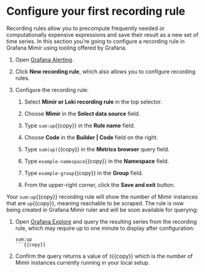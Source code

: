 # Configure your first recording rule

Recording rules allow you to precompute frequently needed or computationally expensive expressions and save their result
as a new set of time series. In this section you’re going to configure a recording rule in Grafana Mimir using tooling
offered by Grafana.

1. Open [Grafana Alerting]({{TRAFFIC_HOST1_9000}}/alerting/list).

1. Click **New recording rule**, which also allows you to configure recording rules.

1. Configure the recording rule:
   1. Select **Mimir or Loki recording rule** in the top selector.

   1. Choose **Mimir** in the **Select data source** field.

   1. Type `sum:up`{{copy}} in the **Rule name** field.

   1. Choose **Code** in the **Builder | Code** field on the right.

   1. Type `sum(up)`{{copy}} in the **Metrics browser** query field.

   1. Type `example-namespace`{{copy}} in the **Namespace** field.

   1. Type `example-group`{{copy}} in the **Group** field.

   1. From the upper-right corner, click the **Save and exit** button.

Your `sum:up`{{copy}} recording rule will show the number of Mimir instances that are `up`{{copy}}, meaning reachable to be scraped. The
rule is now being created in Grafana Mimir ruler and will be soon available for querying:

1. Open [Grafana Explore]({{TRAFFIC_HOST1_9000}}/explore)
   and query the resulting series from the recording rule, which may require up to one minute to display after configuration:
   ```
   sum:up
   ```{{copy}}

1. Confirm the query returns a value of `3`{{copy}} which is the number of Mimir instances currently running in your local setup.
